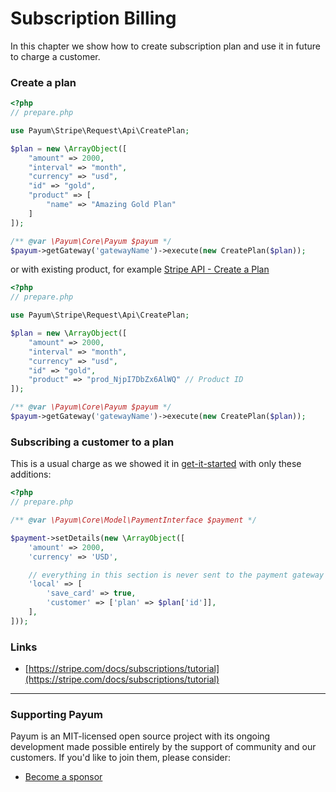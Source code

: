 # Subscription Billing

In this chapter we show how to create subscription plan and use it in future to charge a customer.

### Create a plan

```php
<?php
// prepare.php

use Payum\Stripe\Request\Api\CreatePlan;

$plan = new \ArrayObject([
    "amount" => 2000,
    "interval" => "month",
    "currency" => "usd",
    "id" => "gold",
    "product" => [
        "name" => "Amazing Gold Plan"
    ]
]);

/** @var \Payum\Core\Payum $payum */
$payum->getGateway('gatewayName')->execute(new CreatePlan($plan));
```

or with existing product, for example [Stripe API - Create a Plan](https://stripe.com/docs/api/plans/create)

```php
<?php
// prepare.php

use Payum\Stripe\Request\Api\CreatePlan;

$plan = new \ArrayObject([
    "amount" => 2000,
    "interval" => "month",
    "currency" => "usd",
    "id" => "gold",
    "product" => "prod_NjpI7DbZx6AlWQ" // Product ID
]);

/** @var \Payum\Core\Payum $payum */
$payum->getGateway('gatewayName')->execute(new CreatePlan($plan));
```

### Subscribing a customer to a plan

This is a usual charge as we showed it in [get-it-started](../get-it-started.md) with only these additions:

```php
<?php
// prepare.php

/** @var \Payum\Core\Model\PaymentInterface $payment */

$payment->setDetails(new \ArrayObject([
    'amount' => 2000,
    'currency' => 'USD',

    // everything in this section is never sent to the payment gateway
    'local' => [
        'save_card' => true,
        'customer' => ['plan' => $plan['id']],
    ],
]));
```

### Links

* [https://stripe.com/docs/subscriptions/tutorial](https://stripe.com/docs/subscriptions/tutorial)

***

### Supporting Payum

Payum is an MIT-licensed open source project with its ongoing development made possible entirely by the support of community and our customers. If you'd like to join them, please consider:

* [Become a sponsor](https://github.com/sponsors/Payum)
